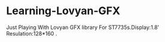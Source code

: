 # Learning-Lovyan-GFX
Just Playing With Lovyan GFX library For ST7735s.Display:1.8' Resulation:128*160 .
